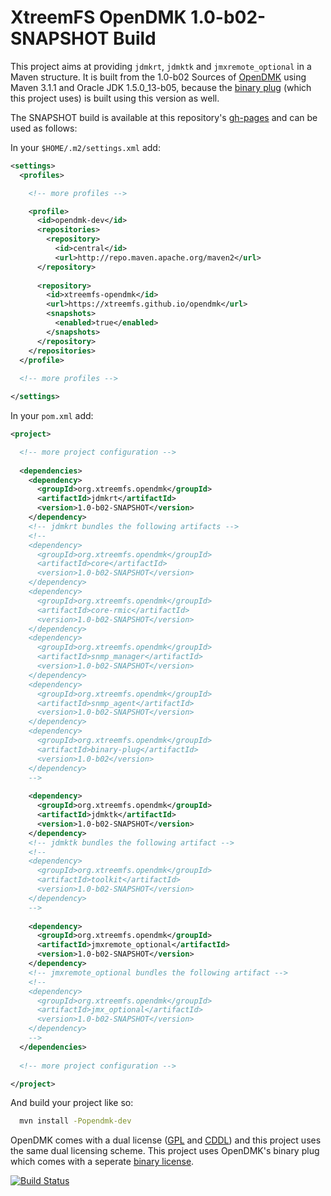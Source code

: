 XtreemFS OpenDMK 1.0-b02-SNAPSHOT Build
=======================================

This project aims at providing `jdmkrt`, `jdmktk` and `jmxremote_optional` in a Maven structure. It is built from the 1.0-b02 Sources of [OpenDMK](https://opendmk.java.net/) using Maven 3.1.1 and Oracle JDK 1.5.0_13-b05, because the [binary plug](https://opendmk.java.net/download/index.html#BinaryComponents) (which this project uses) is built using this version as well.

The SNAPSHOT build is available at this repository's [gh-pages](https://github.com/xtreemfs/opendmk/tree/gh-pages) and can be used as follows:

In your `$HOME/.m2/settings.xml` add:
```XML
<settings>
  <profiles>

    <!-- more profiles -->

    <profile>
      <id>opendmk-dev</id>
      <repositories>
        <repository>
          <id>central</id>
          <url>http://repo.maven.apache.org/maven2</url>
      </repository>
  
      <repository>
        <id>xtreemfs-opendmk</id>
        <url>https://xtreemfs.github.io/opendmk</url>
        <snapshots>
          <enabled>true</enabled>
        </snapshots>
      </repository>
    </repositories>
  </profile>
  
  <!-- more profiles -->

</settings>
````

In your `pom.xml` add:
```XML
<project>

  <!-- more project configuration -->
  
  <dependencies>
    <dependency>
      <groupId>org.xtreemfs.opendmk</groupId>
      <artifactId>jdmkrt</artifactId>
      <version>1.0-b02-SNAPSHOT</version>
    </dependency>
    <!-- jdmkrt bundles the following artifacts -->
    <!--
    <dependency>
      <groupId>org.xtreemfs.opendmk</groupId>
      <artifactId>core</artifactId>
      <version>1.0-b02-SNAPSHOT</version>
    </dependency>
    <dependency>
      <groupId>org.xtreemfs.opendmk</groupId>
      <artifactId>core-rmic</artifactId>
      <version>1.0-b02-SNAPSHOT</version>
    </dependency>
    <dependency>
      <groupId>org.xtreemfs.opendmk</groupId>
      <artifactId>snmp_manager</artifactId>
      <version>1.0-b02-SNAPSHOT</version>
    </dependency>
    <dependency>
      <groupId>org.xtreemfs.opendmk</groupId>
      <artifactId>snmp_agent</artifactId>
      <version>1.0-b02-SNAPSHOT</version>
    </dependency>
    <dependency>
      <groupId>org.xtreemfs.opendmk</groupId>
      <artifactId>binary-plug</artifactId>
      <version>1.0-b02</version>
    </dependency>
    -->
    
    <dependency>
      <groupId>org.xtreemfs.opendmk</groupId>
      <artifactId>jdmktk</artifactId>
      <version>1.0-b02-SNAPSHOT</version>
    </dependency>
    <!-- jdmktk bundles the following artifact -->
    <!--
    <dependency>
      <groupId>org.xtreemfs.opendmk</groupId>
      <artifactId>toolkit</artifactId>
      <version>1.0-b02-SNAPSHOT</version>
    </dependency>
    -->
    
    <dependency>
      <groupId>org.xtreemfs.opendmk</groupId>
      <artifactId>jmxremote_optional</artifactId>
      <version>1.0-b02-SNAPSHOT</version>
    </dependency>
    <!-- jmxremote_optional bundles the following artifact -->
    <!--
    <dependency>
      <groupId>org.xtreemfs.opendmk</groupId>
      <artifactId>jmx_optional</artifactId>
      <version>1.0-b02-SNAPSHOT</version>
    </dependency>
    -->
  </dependencies>
  
  <!-- more project configuration -->

</project>
```

And build your project like so:
```Bash
  mvn install -Popendmk-dev
```

OpenDMK comes with a dual license ([GPL](https://opendmk.java.net/legal_notices/LICENSE_GPL.txt) and [CDDL](https://opendmk.java.net/legal_notices/LICENSE_CDDL.txt)) and this project uses the same dual licensing scheme. This project uses OpenDMK's binary plug which comes with a seperate [binary license](https://opendmk.java.net/legal_notices/LICENSE_BINARY.txt).

[![Build Status](https://travis-ci.org/xtreemfs/opendmk.svg?branch=master)](https://travis-ci.org/xtreemfs/opendmk)
